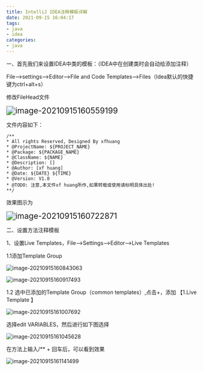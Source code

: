 ```yaml
---
title: IntelliJ IDEA注释模板详解
date: 2021-09-15 16:04:17
tags:
- java
- idea
categories: 
- java
---
```


一、首先我们来设置IDEA中类的模板：（IDEA中在创建类时会自动给添加注释）

File-->settings-->Editor-->File and Code Templates-->Files（Idea默认的快捷键为ctrl+alt+s）

<!--more-->

修改FileHead文件

<img src="https://gitee.com/hxf88/imgrepo/raw/master/img/image-20210915160559199.png" alt="image-20210915160559199" style="zoom:150%;" />

文件内容如下：

```
/**
* All rights Reserved, Designed By xfhuang
* @ProjectName: ${PROJECT_NAME}
* @Package: ${PACKAGE_NAME}
* @ClassName: ${NAME}
* @Description: []
* @Author: [xf huang]
* @Date: ${DATE} ${TIME}
* @Version: V1.0
* @TODO: 注意,本文件xf huang所作,如果转载或使用请标明具体出处!
**/
```

效果图示为

<img src="https://gitee.com/hxf88/imgrepo/raw/master/img/image-20210915160722871.png" alt="image-20210915160722871" style="zoom:150%;" />

二、设置方法注释模板

1、设置Live Templates，File-->Settings-->Editor-->Live Templates

1.1添加Template Group

![image-20210915160843063](https://gitee.com/hxf88/imgrepo/raw/master/img/image-20210915160843063.png)

![image-20210915160917493](https://gitee.com/hxf88/imgrepo/raw/master/img/image-20210915160917493.png)

1.2 选中已添加的Template Group（common templates）,点击+，添加 【1.Live Template 】

![image-20210915161007692](https://gitee.com/hxf88/imgrepo/raw/master/img/image-20210915161007692.png)

选择edit VARIABLES，然后进行如下图选择

![image-20210915161045628](https://gitee.com/hxf88/imgrepo/raw/master/img/image-20210915161045628.png)

在方法上输入/** + 回车后，可以看到效果

![image-20210915161141499](https://gitee.com/hxf88/imgrepo/raw/master/img/image-20210915161141499.png)

